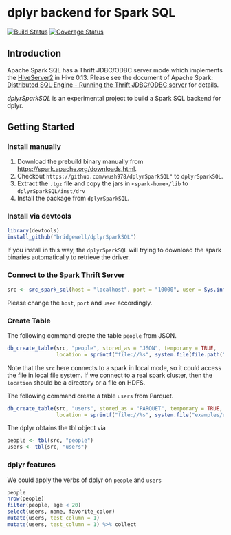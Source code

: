 # dplyr backend for Spark SQL

[![Build Status](https://api.travis-ci.org/wush978/dplyrSparkSQL.png)](https://travis-ci.org/wush978/dplyrSparkSQL)
[![Coverage Status](https://coveralls.io/repos/wush978/dplyrSparkSQL/badge.svg)](https://coveralls.io/r/wush978/dplyrSparkSQL)

## Introduction

Apache Spark SQL has a Thrift JDBC/ODBC server mode which implements the [HiveServer2](https://cwiki.apache.org/confluence/display/Hive/Setting+Up+HiveServer2) in Hive 0.13.
Please see the document of Apache Spark: [Distributed SQL Engine - Running the Thrift JDBC/ODBC server](https://spark.apache.org/docs/latest/sql-programming-guide.html#running-the-thrift-jdbcodbc-server) for details.

*dplyrSparkSQL* is an experimental project to build a Spark SQL backend for dplyr. 

## Getting Started

### Install manually

1. Download the prebuild binary manually from <https://spark.apache.org/downloads.html>. 
1. Checkout `https://github.com/wush978/dplyrSparkSQL"` to `dplyrSparkSQL`.
1. Extract the `.tgz` file and copy the jars in `<spark-home>/lib` to `dplyrSparkSQL/inst/drv`
1. Install the package from `dplyrSparkSQL`.

### Install via devtools

```r
library(devtools)
install_github("bridgewell/dplyrSparkSQL")
```

If you install in this way, the `dplyrSparkSQL` will trying to download the spark binaries automatically to
retrieve the driver.

### Connect to the Spark Thrift Server

```r
src <- src_spark_sql(host = "localhost", port = "10000", user = Sys.info()["nodename"])
```

Please change the `host`, `port` and `user` accordingly. 

### Create Table

The following command create the table `people` from JSON.

```r
db_create_table(src, "people", stored_as = "JSON", temporary = TRUE, 
                location = sprintf("file://%s", system.file(file.path("examples", "people.json"), package = "dplyrSparkSQL")))
```

Note that the `src` here connects to a spark in local mode, so it could access
the file in local file system. If we connect to a real spark cluster, then the
`location` should be a directory or a file on HDFS.

The following command create a table `users` from Parquet.

```r
db_create_table(src, "users", stored_as = "PARQUET", temporary = TRUE, 
                location = sprintf("file://%s", system.file("examples/users.parquet", package = "dplyrSparkSQL")))
```

The dplyr obtains the tbl object via

```r
people <- tbl(src, "people")
users <- tbl(src, "users")
```

### dplyr features

We could apply the verbs of dplyr on `people` and `users`

```r
people
nrow(people)
filter(people, age < 20)
select(users, name, favorite_color)
mutate(users, test_column = 1)
mutate(users, test_column = 1) %>% collect
```
